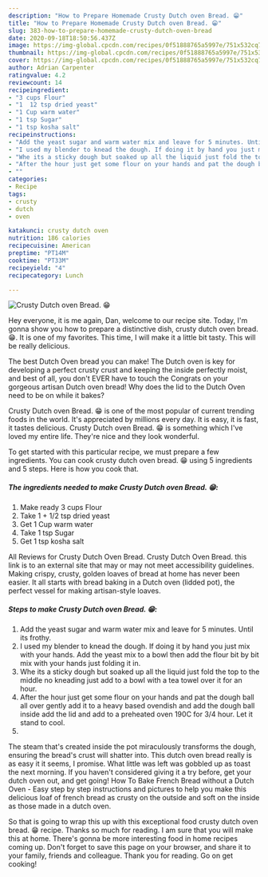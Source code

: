 ```yaml
---
description: "How to Prepare Homemade Crusty Dutch oven Bread. 😁"
title: "How to Prepare Homemade Crusty Dutch oven Bread. 😁"
slug: 383-how-to-prepare-homemade-crusty-dutch-oven-bread
date: 2020-09-18T18:50:56.437Z
image: https://img-global.cpcdn.com/recipes/0f51888765a5997e/751x532cq70/crusty-dutch-oven-bread-😁-recipe-main-photo.jpg
thumbnail: https://img-global.cpcdn.com/recipes/0f51888765a5997e/751x532cq70/crusty-dutch-oven-bread-😁-recipe-main-photo.jpg
cover: https://img-global.cpcdn.com/recipes/0f51888765a5997e/751x532cq70/crusty-dutch-oven-bread-😁-recipe-main-photo.jpg
author: Adrian Carpenter
ratingvalue: 4.2
reviewcount: 14
recipeingredient:
- "3 cups Flour"
- "1  12 tsp dried yeast"
- "1 Cup warm water"
- "1 tsp Sugar"
- "1 tsp kosha salt"
recipeinstructions:
- "Add the yeast sugar and warm water mix and leave for 5 minutes. Until its frothy."
- "I used my blender to knead the dough. If doing it by hand you just mix with your hands. Add the yeast mix to a bowl then add the flour bit by bit mix with your hands just folding it in."
- "Whe its a sticky dough but soaked up all the liquid just fold the top to the middle no kneading just add to a bowl with a tea towel over it for an hour."
- "After the hour just get some flour on your hands and pat the dough ball all over gently add it to a heavy based ovendish and add the dough ball inside add the lid and add to a preheated oven 190C for 3/4 hour. Let it stand to cool."
- ""
categories:
- Recipe
tags:
- crusty
- dutch
- oven

katakunci: crusty dutch oven 
nutrition: 186 calories
recipecuisine: American
preptime: "PT14M"
cooktime: "PT33M"
recipeyield: "4"
recipecategory: Lunch

---
```



![Crusty Dutch oven Bread. 😁](https://img-global.cpcdn.com/recipes/0f51888765a5997e/751x532cq70/crusty-dutch-oven-bread-😁-recipe-main-photo.jpg)

Hey everyone, it is me again, Dan, welcome to our recipe site. Today, I'm gonna show you how to prepare a distinctive dish, crusty dutch oven bread. 😁. It is one of my favorites. This time, I will make it a little bit tasty. This will be really delicious.

The best Dutch Oven bread you can make! The Dutch oven is key for developing a perfect crusty crust and keeping the inside perfectly moist, and best of all, you don&#39;t EVER have to touch the Congrats on your gorgeous artisan Dutch oven bread! Why does the lid to the Dutch Oven need to be on while it bakes?

Crusty Dutch oven Bread. 😁 is one of the most popular of current trending foods in the world. It's appreciated by millions every day. It is easy, it is fast, it tastes delicious. Crusty Dutch oven Bread. 😁 is something which I've loved my entire life. They're nice and they look wonderful.


To get started with this particular recipe, we must prepare a few ingredients. You can cook crusty dutch oven bread. 😁 using 5 ingredients and 5 steps. Here is how you cook that.

<!--inarticleads1-->

##### The ingredients needed to make Crusty Dutch oven Bread. 😁:

1. Make ready 3 cups Flour
1. Take 1 + 1/2 tsp dried yeast
1. Get 1 Cup warm water
1. Take 1 tsp Sugar
1. Get 1 tsp kosha salt


All Reviews for Crusty Dutch Oven Bread. Crusty Dutch Oven Bread. this link is to an external site that may or may not meet accessibility guidelines. Making crispy, crusty, golden loaves of bread at home has never been easier. It all starts with bread baking in a Dutch oven (lidded pot), the perfect vessel for making artisan-style loaves. 

<!--inarticleads2-->

##### Steps to make Crusty Dutch oven Bread. 😁:

1. Add the yeast sugar and warm water mix and leave for 5 minutes. Until its frothy.
1. I used my blender to knead the dough. If doing it by hand you just mix with your hands. Add the yeast mix to a bowl then add the flour bit by bit mix with your hands just folding it in.
1. Whe its a sticky dough but soaked up all the liquid just fold the top to the middle no kneading just add to a bowl with a tea towel over it for an hour.
1. After the hour just get some flour on your hands and pat the dough ball all over gently add it to a heavy based ovendish and add the dough ball inside add the lid and add to a preheated oven 190C for 3/4 hour. Let it stand to cool.
1. 


The steam that&#39;s created inside the pot miraculously transforms the dough, ensuring the bread&#39;s crust will shatter into. This dutch oven bread really is as easy it it seems, I promise. What little was left was gobbled up as toast the next morning. If you haven&#39;t considered giving it a try before, get your dutch oven out, and get going! How To Bake French Bread without a Dutch Oven - Easy step by step instructions and pictures to help you make this delicious loaf of french bread as crusty on the outside and soft on the inside as those made in a dutch oven. 

So that is going to wrap this up with this exceptional food crusty dutch oven bread. 😁 recipe. Thanks so much for reading. I am sure that you will make this at home. There's gonna be more interesting food in home recipes coming up. Don't forget to save this page on your browser, and share it to your family, friends and colleague. Thank you for reading. Go on get cooking!
